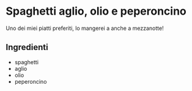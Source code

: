 # Spaghetti aglio, olio e peperoncino

Uno dei miei piatti preferiti, lo mangerei a anche a mezzanotte!

## Ingredienti

* spaghetti
* aglio
* olio
* peperoncino 
